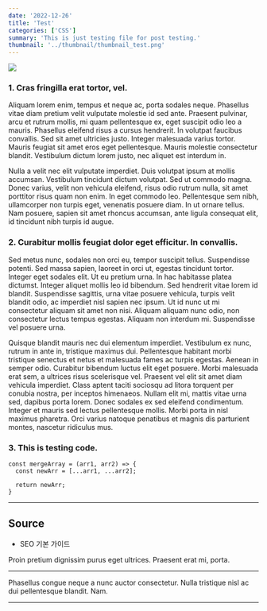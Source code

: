 ```yaml
---
date: '2022-12-26'
title: 'Test'
categories: ['CSS']
summary: 'This is just testing file for post testing.'
thumbnail: '../thumbnail/thumbnail_test.png'
---
```


<img src="../thumbnail/thumbnail_test.png">

### 1. Cras fringilla erat tortor, vel.

Aliquam lorem enim, tempus et neque ac, porta sodales neque. Phasellus vitae diam pretium velit vulputate molestie id sed ante. Praesent pulvinar, arcu et rutrum mollis, mi quam pellentesque ex, eget suscipit odio leo a mauris. Phasellus eleifend risus a cursus hendrerit. In volutpat faucibus convallis. Sed sit amet ultricies justo. Integer malesuada varius tortor. Mauris feugiat sit amet eros eget pellentesque. Mauris molestie consectetur blandit. Vestibulum dictum lorem justo, nec aliquet est interdum in.

Nulla a velit nec elit vulputate imperdiet. Duis volutpat ipsum at mollis accumsan. Vestibulum tincidunt dictum volutpat. Sed ut commodo magna. Donec varius, velit non vehicula eleifend, risus odio rutrum nulla, sit amet porttitor risus quam non enim. In eget commodo leo. Pellentesque sem nibh, ullamcorper non turpis eget, venenatis posuere diam. In ut ornare tellus. Nam posuere, sapien sit amet rhoncus accumsan, ante ligula consequat elit, id tincidunt nibh turpis id augue.

### 2. Curabitur mollis feugiat dolor eget efficitur. In convallis.

Sed metus nunc, sodales non orci eu, tempor suscipit tellus. Suspendisse potenti. Sed massa sapien, laoreet in orci ut, egestas tincidunt tortor. Integer eget sodales elit. Ut eu pretium urna. In hac habitasse platea dictumst. Integer aliquet mollis leo id bibendum. Sed hendrerit vitae lorem id blandit. Suspendisse sagittis, urna vitae posuere vehicula, turpis velit blandit odio, ac imperdiet nisl sapien nec ipsum. Ut id nunc ut mi consectetur aliquam sit amet non nisi. Aliquam aliquam nunc odio, non consectetur lectus tempus egestas. Aliquam non interdum mi. Suspendisse vel posuere urna.

Quisque blandit mauris nec dui elementum imperdiet. Vestibulum ex nunc, rutrum in ante in, tristique maximus dui. Pellentesque habitant morbi tristique senectus et netus et malesuada fames ac turpis egestas. Aenean in semper odio. Curabitur bibendum luctus elit eget posuere. Morbi malesuada erat sem, a ultrices risus scelerisque vel. Praesent vel elit sit amet diam vehicula imperdiet. Class aptent taciti sociosqu ad litora torquent per conubia nostra, per inceptos himenaeos. Nullam elit mi, mattis vitae urna sed, dapibus porta lorem. Donec sodales ex sed eleifend condimentum. Integer et mauris sed lectus pellentesque mollis. Morbi porta in nisl maximus pharetra. Orci varius natoque penatibus et magnis dis parturient montes, nascetur ridiculus mus.

### 3. This is testing code.

```
const mergeArray = (arr1, arr2) => {
  const newArr = [...arr1, ...arr2];

  return newArr;
}
```

---

## Source

- SEO 기본 가이드

  [<Google>](https://google.com)

Proin pretium dignissim purus eget ultrices. Praesent erat mi, porta.

---

Phasellus congue neque a nunc auctor consectetur. Nulla tristique nisl ac dui pellentesque blandit. Nam.

---
